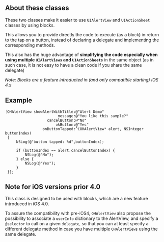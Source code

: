 ## About these classes

These two classes make it easier to use `UIAlertView` and `UIActionSheet` classes by using blocks.

This allows you to provide directly the code to execute (as a block) in return to the tap on a button,
instead of declaring a delegate and implementing the corresponding methods.

This also has the huge advantage of **simplifying the code especially when using multiple `UIAlertViews` and `UIActionSheets`** in the same object (as in such case, it is not easy to have a clean code if you share the same delegate)

_Note: Blocks are a feature introducted in (and only compatible starting) iOS 4.x_

## Example

    [OHAlertView showAlertWithTitle:@"Alert Demo"
                            message:@"You like this sample?"
                       cancelButton:@"No"
                           okButton:@"Yes"
                     onButtonTapped:^(OHAlertView* alert, NSInteger buttonIndex)
     {
         NSLog(@"button tapped: %d",buttonIndex);
     
         if (buttonIndex == alert.cancelButtonIndex) {
             NSLog(@"No");
         } else {
             NSLog(@"Yes");
         }
     }];

## Note for iOS versions prior 4.0

This class is designed to be used with blocks, which are a new feature introduced in iOS 4.0. 
	
To assure the compatibility with pre-iOS4, `OHAlertView` also propose the possibility to associate a `userInfo` dictionary to the AlertView, and specify a `@selector` to call on a given `delegate`, so that you can at least specify a different delegate method in case you have multiple `OHAlertViews` using the same delegate.